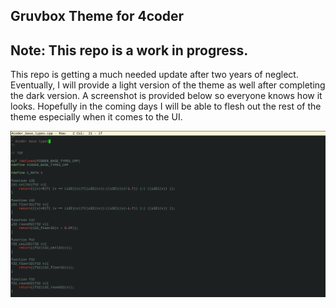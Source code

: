 ## Gruvbox Theme for 4coder

## Note: This repo is a work in progress.

This repo is getting a much needed update after two years of neglect. Eventually, I will provide a light version of the theme as well after
completing the dark version. A screenshot is provided below so everyone knows how it looks. Hopefully in the coming days I will be able to flesh
out the rest of the theme especially when it comes to the UI.

![Screenshot of Gruvbox-Dark](./gruvbox-dark-screenshot.png)


